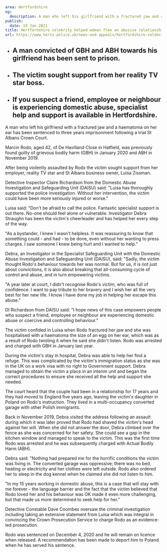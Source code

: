 ```yaml
area: Hertfordshire
og:
  description: A man who left his girlfriend with a fractured jaw and a haematoma on her ear has been sentenced to three years imprisonment following a trial St Albans Crown Court.
publish:
  date: 19 Jan 2021
title: Hertfordshire celebrity helped woman flee an abusive relationship
url: https://www.herts.police.uk/news-and-appeals/hertfordshire-celebrity-helped-woman-flee-an-abusive-relationship-1108b
```

* ## A man convicted of GBH and ABH towards his girlfriend has been sent to prison.

 * ## The victim sought support from her reality TV star boss.

 * ## If you suspect a friend, employee or neighbour is experiencing domestic abuse, specialist help and support is available in Hertfordshire.

A man who left his girlfriend with a fractured jaw and a haematoma on her ear has been sentenced to three years imprisonment following a trial St Albans Crown Court.

Marcin Rodo, aged 42, of De Havilland Close in Hatfield, was previously found guilty of grievous bodily harm (GBH) in January 2020 and ABH in November 2019.

After being violently assaulted by Rodo the victim sought support from her employer, reality TV star and St Albans business owner, Luisa Zissman.

Detective Inspector Claire Richardson from the Domestic Abuse Investigation and Safeguarding Unit (DAISU) said: "Luisa has thoroughly supported the police investigation. Without her intervention, the victim could have been more seriously injured or worse."

Luisa said: "Don't be afraid to call the police. Fantastic specialist support is out there. No-one should feel alone or vulnerable. Investigator Debra Straughn has been the victim's cheerleader and has helped her every step of the way.

"As a bystander, I knew I wasn't helpless. It was reassuring to know that something could - and had - to be done, even without her wanting to press charges. I saw someone I knew being hurt and I wanted to help."

Debra, an Investigator in the Specialist Safeguarding Unit with the Domestic Abuse Investigation and Safeguarding Unit (DAISU), said: "Sadly, the victim thought Rodo's behaviour towards her was normal. But for us, it is not just about convictions, it is also about breaking that all-consuming cycle of control and abuse, and in turn empowering victims.

"A year later at court, I didn't recognise Rodo's victim, who was full of confidence. I want to pay tribute to her bravery and I wish her all the very best for her new life. I know I have done my job in helping her escape this abuse."

DI Richardson from DAISU said: "I hope news of this case empowers people who suspect a friend, employee or neighbour are experiencing domestic abuse or coercive and controlling behaviour."

The victim confided in Luisa when Rodo fractured her jaw and she was hospitalised with a haematoma the size of an egg on her ear, which was as a result of Rodo twisting it when he said she didn't listen. Rodo was arrested and charged with GBH in January last year.

During the victim's stay in hospital, Debra was able to help her find a refuge. This was complicated by the victim's immigration status as she was in the UK on a work visa with no right to Government support. Debra managed to obtain the victim a place in an interim unit and began the correct procedures to ensure she received all the help and support she needed.

The court heard that the couple had been in a relationship for 17 years and they had moved to England five years ago, leaving the victim's daughter in Poland on Rodo's instruction. They lived in a multi-occupancy converted garage with other Polish immigrants.

Back in November 2019, Debra visited the address following an assault during which it was later proved that Rodo had shaved the victim's head against her will. When she did not answer the door, Debra climbed over the fence as she was concerned for her safety. She could see a gap in the kitchen window and managed to speak to the victim. This was the first time Rodo was arrested and he was subsequently charged with Actual Bodily Harm (ABH).

Debra said: "Nothing had prepared me for the horrific conditions the victim was living in. The converted garage was oppressive; there was no bed, heating or electricity and her clothes were left outside. Rodo also ordered her to sleep in the dog kennel when he claimed she did not listen to him.

"In my 15 years working in domestic abuse, this is a case that will stay with me forever - the language barrier and the fact that the victim believed that Rodo loved her and his behaviour was OK made it even more challenging, but that made us more determined to seek help for her."

Detective Constable Dave Coombes oversaw the criminal investigation including taking an extensive statement from Luisa which was integral in convincing the Crown Prosecution Service to charge Rodo as an evidence-led prosecution.

Rodo was sentenced on December 4, 2020 and he will remain on licence when released. A recommendation has been made to deport him to Poland when he has served his sentence.
